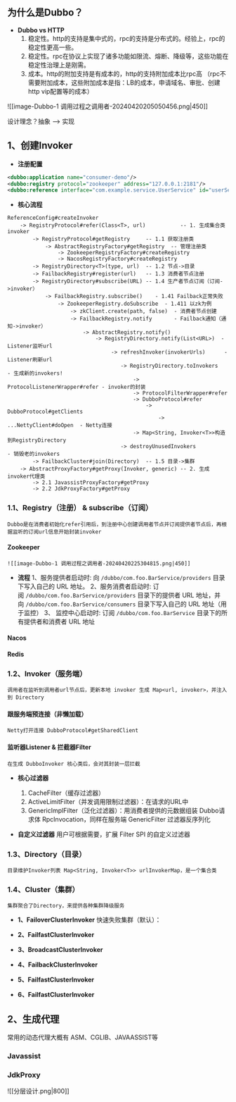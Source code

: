 
## 为什么是Dubbo？

 - **Dubbo vs  HTTP**
	1.  稳定性。http的支持是集中式的，rpc的支持是分布式的。经验上，rpc的稳定性更高一些。
	2.  稳定性。rpc在协议上实现了诸多功能如限流、熔断、降级等，这些功能在稳定性治理上是刚需。
	3.  成本。http的附加支持是有成本的，http的支持附加成本比rpc高 （rpc不需要附加成本，这些附加成本是指：LB的成本，申请域名、审批、创建http vip配置等的成本）



![[image-Dubbo-1 调用过程之调用者-20240420205050456.png|450]]


设计理念？抽象 --> 实现

## 1、创建Invoker

-  **注册配置**

```xml
<dubbo:application name="consumer-demo"/>
<dubbo:registry protocol="zookeeper" address="127.0.0.1:2181"/>
<dubbo:reference interface="com.example.service.UserService" id="userService" check="false" url="dubbo://userService.provider-demo"/>
```


-  **核心流程**

```text
ReferenceConfig#createInvoker
	-> RegistryProtocol#refer(Class<T>, url)           -- 1. 生成集合类invoker
		-> RegistryProtocol#getRegistry     -- 1.1 获取注册类
			-> AbstractRegistryFactory#getRegistry  -- 管理注册类
				-> ZookeeperRegistryFactory#createRegistry 
				-> NacosRegistryFactory#createRegistry
		-> RegistryDirectory<T>(type, url)  -- 1.2 节点->目录
		-> FailbackRegistry#register(url)   -- 1.3 消费者节点注册
		-> RegistryDirectory#subscribe(URL) -- 1.4 生产者节点订阅（订阅->invoker）
		    -> FailbackRegistry.subscribe()    - 1.41 Failback正常失败
				-> ZookeeperRegistry.doSubscribe  - 1.411 以zk为例
				    -> zkClient.create(path, false)  - 消费者节点创建
				    -> FailbackRegistry.notify       - Failback通知（通知->invoker）
					    -> AbstractRegistry.notify()  
					        -> RegistryDirectory.notify(List<URL>)  - Listener监听url
						         -> refreshInvoker(invokerUrls)      - Listener刷新url    
						            -> RegistryDirectory.toInvokers   - 生成新的invokers!  
							            -> ProtocolListenerWrapper#refer - invoker的封装
							            -> ProtocolFilterWrapper#refer
							            -> DubboProtocol#refer
								            -> DubboProtocol#getClients
										        -> ...NettyClient#doOpen  - Netty连接
										-> Map<String, Invoker<T>>构造到RegistryDirectory
						            -> destroyUnusedInvokers             - 销毁老的invokers
		-> FailbackCluster#join(Directory)  -- 1.5 目录->集群
	-> AbstractProxyFactory#getProxy(Invoker, generic) -- 2. 生成invoker代理类
		-> 2.1 JavassistProxyFactory#getProxy
		-> 2.2 JdkProxyFactory#getProxy
```


### 1.1、Registry（注册） & subscribe（订阅）

	Dubbo是在消费者初始化refer引用后，到注册中心创建调用者节点并订阅提供者节点后，再根据监听的订阅url信息开始封装invoker

#### Zookeeper

	![[image-Dubbo-1 调用过程之调用者-20240420225304815.png|450]]

-  **流程**
	1、服务提供者启动时:  向 `/dubbo/com.foo.BarService/providers` 目录下写入自己的 URL 地址。
	2、服务消费者启动时:  订阅 `/dubbo/com.foo.BarService/providers` 目录下的提供者 URL 地址，并向 `/dubbo/com.foo.BarService/consumers` 目录下写入自己的 URL 地址（用于监控）
	3、 监控中心启动时: 订阅 `/dubbo/com.foo.BarService` 目录下的所有提供者和消费者 URL 地址

#### Nacos

#### Redis


### 1.2、Invoker（服务端）

	调用者在监听到调用者url节点后，更新本地 invoker 生成 Map<url, invoker>，并注入到 Directory

#### 跟服务端预连接（非懒加载）

	Netty打开连接 DubboProtocol#getSharedClient

#### 监听器Listener & 拦截器Filter

	在生成 DubboInvoker 核心类后，会对其封装一层拦截

- **核心过滤器**

	1.  CacheFilter（缓存过滤器）
	2.  ActiveLimitFilter（并发调用限制过滤器）：在请求的URL中
	3.  GenericImplFilter（泛化过滤器）：用消费者提供的元数据组装 Dubbo请求体 RpcInvocation，同样在服务端 GenericFilter 过滤器反序列化


-  **自定义过滤器**
	用户可根据需要，扩展 Filter SPI 的自定义过滤器

### 1.3、Directory（目录）

	目录维护Invoker列表 Map<String, Invoker<T>> urlInvokerMap，是一个集合类

### 1.4、Cluster（集群）

	集群聚合了Directory，来提供各种集群降级服务

-  **1、FailoverClusterInvoker** 
	快速失败集群（默认）：

-  **2、FailfastClusterInvoker** 

-  **3、BroadcastClusterInvoker** 

-  **4、FailbackClusterInvoker** 

-  **5、FailfastClusterInvoker** 

-  **6、FailfastClusterInvoker** 

## 2、生成代理
常用的动态代理大概有 ASM、CGLIB、JAVAASSIST等

###  Javassist


### JdkProxy




![[分层设计.png|800]]



